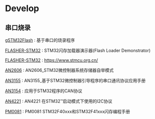 # Develop

## 串口烧录

[gSTM32Flash](https://github.com/Charleye/gSTM32Flash) : 基于串口的烧录程序 

[FLASHER-STM32](https://www.st.com/content/st_com/en/products/development-tools/software-development-tools/stm32-software-development-tools/stm32-programmers/flasher-stm32.html) : STM32闪存加载器演示器(Flash Loader Demonstrator) 

[FLASHER-STM32](https://www.stmcu.org.cn/document/detail/index/id-217076) : https://www.stmcu.org.cn/ 

[AN2606](https://www.stmcu.org.cn/document/detail/index/id-201045) : AN2606_STM32微控制器系统存储器自举模式 

[AN3155](https://www.stmcu.org.cn/document/detail/index/id-200191) : AN3155_基于STM32微控制器引导程序的串口通讯协议应用手册

[AN3154](https://www.stmcu.org.cn/document/detail/index/id-200193) : 应用于STM32程序的CAN协议  

[AN4221](https://www.stmcu.org.cn/document/detail/index/id-214682) : AN4221 在STM32™启动模式下使用的I2C协议 

[PM0081](https://www.stmcu.org.cn/document/detail/index/id-200613) : PM0081 STM32F40xxx和STM32F41xxx闪存编程手册 


